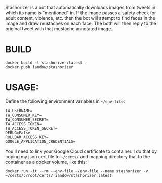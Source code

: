 Stashorizer is a bot that automatically downloads images from tweets in
which its name is "mentioned" in. If the image passes a safety check for 
adult content, violence, etc. then the bot will attempt to find faces in
the image and draw mustaches on each face. The both will then reply to the
original tweet with that mustache annotated image.

# BUILD

```
docker build -t stashorizer:latest .
docker push iandow/stashorizer
```

# USAGE:

Define the following environment variables in `~/env-file`:

```
TW_USERNAME=
TW_CONSUMER_KEY=
TW_CONSUMER_SECRET=
TW_ACCESS_TOKEN=
TW_ACCESS_TOKEN_SECRET=
DEBUG=False
ROLLBAR_ACCESS_KEY=
GOOGLE_APPLICATION_CREDENTIALS=
```

You'll need to link your Google Cloud certificate to container. I do that by coping my json cert file to `~/certs/` and mapping directory that to the container as a docker volume, like this:

```
docker run -it --rm --env-file ~/env-file --name stashorizer -v ~/certs/:/root/certs/ iandow/stashorizer:latest
```
